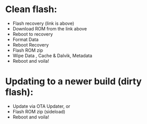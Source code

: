 # Clean flash:
- Flash recovery (link is above)
- Download ROM from the link above
- Reboot to recovery
- Format Data 
- Reboot Recovery 
- Flash ROM zip
- Wipe Data , Cache & Dalvik, Metadata
- Reboot and voila!

# Updating to a newer build (dirty flash):
- Update via OTA Updater, or
- Flash ROM zip (sideload)
- Reboot and voila!
